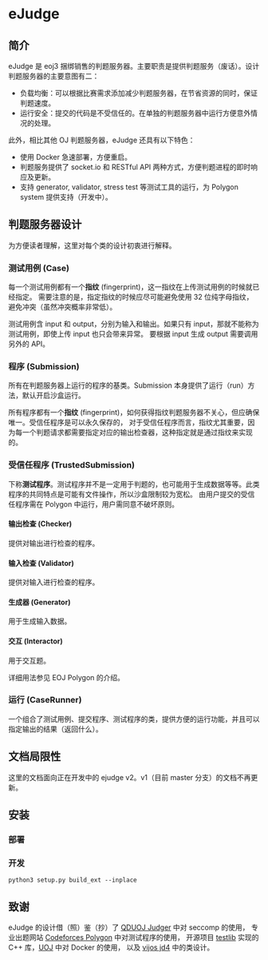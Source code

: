 # eJudge

## 简介

eJudge 是 eoj3 捆绑销售的判题服务器。主要职责是提供判题服务（废话）。设计判题服务器的主要意图有二：

- 负载均衡：可以根据比赛需求添加减少判题服务器，在节省资源的同时，保证判题速度。
- 运行安全：提交的代码是不受信任的。在单独的判题服务器中运行方便意外情况的处理。

此外，相比其他 OJ 判题服务器，eJudge 还具有以下特色：

- 使用 Docker 急速部署，方便重启。
- 判题服务提供了 socket.io 和 RESTful API 两种方式，方便判题进程的即时响应及更新。
- 支持 generator, validator, stress test 等测试工具的运行，为 Polygon system 提供支持（开发中）。

## 判题服务器设计

为方便读者理解，这里对每个类的设计初衷进行解释。

### 测试用例 (Case)

每一个测试用例都有一个**指纹** (fingerprint)，这一指纹在上传测试用例的时候就已经指定。
需要注意的是，指定指纹的时候应尽可能避免使用 32 位纯字母指纹，避免冲突（虽然冲突概率非常低）。

测试用例含 input 和 output，分别为输入和输出。如果只有 input，那就不能称为测试用例，即使上传 input 也只会带来异常。
要根据 input 生成 output 需要调用另外的 API。

### 程序 (Submission)

所有在判题服务器上运行的程序的基类。Submission 本身提供了运行（run）方法，默认开启沙盒运行。

所有程序都有一个**指纹** (fingerprint)，如何获得指纹判题服务器不关心，但应确保唯一。受信任程序是可以永久保存的，
对于受信任程序而言，指纹尤其重要，因为每一个判题请求都需要指定对应的输出检查器，这种指定就是通过指纹来实现的。

### 受信任程序 (TrustedSubmission)

下称**测试程序**。测试程序并不是一定用于判题的，也可能用于生成数据等等。此类程序的共同特点是可能有文件操作，所以沙盒限制较为宽松。
由用户提交的受信任程序需在 Polygon 中运行，用户需同意不破坏原则。

#### 输出检查 (Checker)

提供对输出进行检查的程序。

#### 输入检查 (Validator)

提供对输入进行检查的程序。

#### 生成器 (Generator)

用于生成输入数据。

#### 交互 (Interactor)

用于交互题。

详细用法参见 EOJ Polygon 的介绍。

### 运行 (CaseRunner)

一个组合了测试用例、提交程序、测试程序的类，提供方便的运行功能，并且可以指定输出的结果（返回什么）。

## 文档局限性

这里的文档面向正在开发中的 ejudge v2。v1（目前 master 分支）的文档不再更新。

## 安装

### 部署

### 开发

`python3 setup.py build_ext --inplace`


## 致谢

eJudge 的设计借（照）鉴（抄）了 [QDUOJ Judger](https://github.com/QingdaoU/Judger/tree/newnew) 中对 seccomp 的使用，
专业出题网站 [Codeforces Polygon](https://polygon.codeforces.com/) 中对测试程序的使用，
开源项目 [testlib](https://github.com/MikeMirzayanov/testlib)
实现的 C++ 库，[UOJ](https://github.com/vfleaking/uoj) 中对 Docker 的使用，
以及 [vijos jd4](https://github.com/vijos/jd4) 中的类设计。

